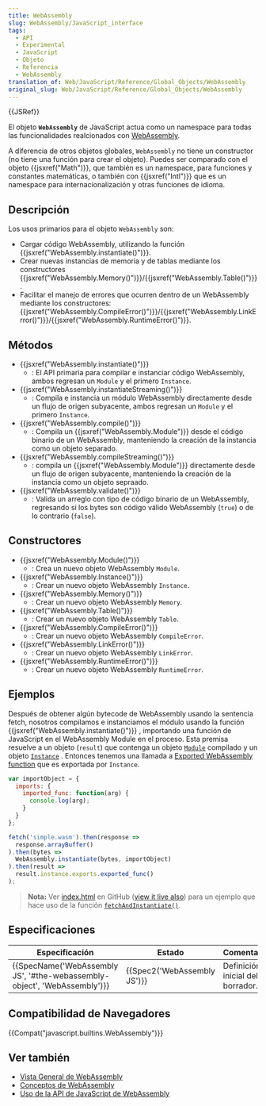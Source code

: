 ```yaml
---
title: WebAssembly
slug: WebAssembly/JavaScript_interface
tags:
  - API
  - Experimental
  - JavaScript
  - Objeto
  - Referencia
  - WebAssembly
translation_of: Web/JavaScript/Reference/Global_Objects/WebAssembly
original_slug: Web/JavaScript/Reference/Global_Objects/WebAssembly
---
```

{{JSRef}}

El objeto **`WebAssembly`** de JavaScript actua como un namespace para todas las funcionalidades realcionados con [WebAssembly](/es/docs/WebAssembly).

A diferencia de otros objetos globales, `WebAssembly` no tiene un constructor (no tiene una función para crear el objeto). Puedes ser comparado con el objeto {{jsxref("Math")}}, que también es un namespace, para funciones y constantes matemáticas, o también con {{jsxref("Intl")}} que es un namespace para internacionalización y otras funciones de idioma.

## Descripción

Los usos primarios para el objeto `WebAssembly` son:

- Cargar código WebAssembly, utilizando la función {{jsxref("WebAssembly.instantiate()")}}.
- Crear nuevas instancias de memoria y de tablas mediante los constructores {{jsxref("WebAssembly.Memory()")}}/{{jsxref("WebAssembly.Table()")}}.
- Facilitar el manejo de errores que ocurren dentro de un WebAssembly mediante los constructores:{{jsxref("WebAssembly.CompileError()")}}/{{jsxref("WebAssembly.LinkError()")}}/{{jsxref("WebAssembly.RuntimeError()")}}.

## Métodos

- {{jsxref("WebAssembly.instantiate()")}}
  - : El API primaria para compilar e instanciar código WebAssembly, ambos regresan un `Module` y el primero `Instance`.
- {{jsxref("WebAssembly.instantiateStreaming()")}}
  - : Compila e instancia un módulo WebAssembly directamente desde un flujo de origen subyacente, ambos regresan un `Module` y el primero `Instance`.
- {{jsxref("WebAssembly.compile()")}}
  - : Compila un {{jsxref("WebAssembly.Module")}} desde el código binario de un WebAssembly, manteniendo la creación de la instancia como un objeto separado.
- {{jsxref("WebAssembly.compileStreaming()")}}
  - : compila un {{jsxref("WebAssembly.Module")}} directamente desde un flujo de origen subyacente, manteniendo la creación de la instancia como un objeto sepraado.
- {{jsxref("WebAssembly.validate()")}}
  - : Valida un arreglo con tipo de código binario de un WebAssembly, regresando si los bytes son código válido WebAssembly (`true`) o de lo contrario (`false`).

## Constructores

- {{jsxref("WebAssembly.Module()")}}
  - : Crea un nuevo objeto WebAssembly `Module`.
- {{jsxref("WebAssembly.Instance()")}}
  - : Crear un nuevo objeto WebAssembly `Instance`.
- {{jsxref("WebAssembly.Memory()")}}
  - : Crear un nuevo objeto WebAssembly `Memory`.
- {{jsxref("WebAssembly.Table()")}}
  - : Crear un nuevo objeto WebAssembly `Table`.
- {{jsxref("WebAssembly.CompileError()")}}
  - : Crear un nuevo objeto WebAssembly `CompileError`.
- {{jsxref("WebAssembly.LinkError()")}}
  - : Crear un nuevo objeto WebAssembly `LinkError`.
- {{jsxref("WebAssembly.RuntimeError()")}}
  - : Crear un nuevo objeto WebAssembly `RuntimeError`.

## Ejemplos

Después de obtener algún bytecode de WebAssembly usando la sentencia fetch, nosotros compilamos e instanciamos el módulo usando la función {{jsxref("WebAssembly.instantiate()")}} , importando una función de JavaScript en el WebAssembly Module en el proceso. Esta premisa resuelve a un objeto (`result`) que contenga un objeto [`Module`](/en-US/docs/Web/JavaScript/Reference/Global_Objects/WebAssembly/Module) compilado y un objeto [`Instance`](/en-US/docs/Web/JavaScript/Reference/Global_Objects/WebAssembly/Instance) . Entonces tenemos una llamada a [Exported WebAssembly function](/es/docs/WebAssembly/Exported_functions) que es exportada por `Instance`.

```js
var importObject = {
  imports: {
    imported_func: function(arg) {
      console.log(arg);
    }
  }
};

fetch('simple.wasm').then(response =>
  response.arrayBuffer()
).then(bytes =>
  WebAssembly.instantiate(bytes, importObject)
).then(result =>
  result.instance.exports.exported_func()
);
```

> **Nota:** Ver [index.html](https://github.com/mdn/webassembly-examples/blob/master/js-api-examples/index.html) en GitHub ([view it live also](https://mdn.github.io/webassembly-examples/js-api-examples/)) para un ejemplo que hace uso de la función [`fetchAndInstantiate()`](https://github.com/mdn/webassembly-examples/blob/master/wasm-utils.js#L1).

## Especificaciones

| Especificación                                                                                   | Estado                               | Comentario                       |
| ------------------------------------------------------------------------------------------------ | ------------------------------------ | -------------------------------- |
| {{SpecName('WebAssembly JS', '#the-webassembly-object', 'WebAssembly')}} | {{Spec2('WebAssembly JS')}} | Definición inicial del borrador. |

## Compatibilidad de Navegadores

{{Compat("javascript.builtins.WebAssembly")}}

## Ver también

- [Vista General de WebAssembly](/es/docs/WebAssembly)
- [Conceptos de WebAssembly](/es/docs/WebAssembly/Concepts)
- [Uso de la API de JavaScript de WebAssembly](/es/docs/WebAssembly/Using_the_JavaScript_API)

